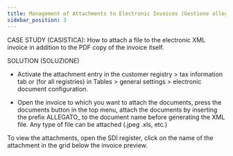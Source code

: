 ```yaml
---
title: Management of Attachments to Electronic Invoices (Gestione allegati alla fattura elettronica)
sidebar_position: 3
---
```



CASE STUDY (CASISTICA):
How to attach a file to the electronic XML invoice in addition to the PDF copy of the invoice itself.



SOLUTION (SOLUZIONE)
- Activate the attachment entry in the customer registry > tax information tab or (for all registries) in Tables > general settings > electronic document configuration.

- Open the invoice to which you want to attach the documents, press the documents button in the top menu, attach the documents by inserting the prefix ALLEGATO_ to the document name before generating the XML file. 
Any type of file can be attached (.jpeg .xls, etc.)

To view the attachments, open the SDI register, click on the name of the attachment in the grid below the invoice preview.